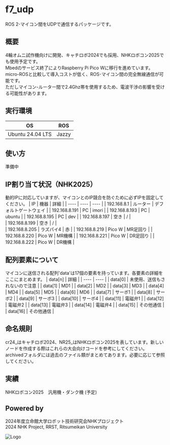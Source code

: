 # f7_udp
ROS 2-マイコン間をUDPで通信するパッケージです。  

## 概要 
4輪オムニ試作機向けに開発、キャチロボ2024でも採用、NHKロボコン2025でも使用予定です。    
Mbedのサービス終了によりRaspberry Pi Pico Wに移行を進めています。  
micro-ROSと比較して導入コストが低く、ROS-マイコン間の完全無線通信が可能です。     
ただしマイコン-ルーター間で2.4Ghz帯を使用するため、電波干渉の影響を受ける可能性があります。  
## 実行環境 
| OS | ROS | 
| ---- | ---- | 
| Ubuntu 24.04 LTS | Jazzy | 


## 使い方
準備中      


## IP割り当て状況（NHK2025）
動的IPに対応していますが、マイコンとのIP競合を防ぐために必ずIPを固定してください。
| IP | 機器 | 詳細 |
| ---- | ---- | ---- |
| 192.168.8.1 | ルーター | デフォルトゲートウェイ |
| 192.168.8.191 | PC | imori | 
| 192.168.8.193 | PC | ubuntu | 
| 192.168.8.195 | PC | dev | 
| 192.168.8.197 | 空き | / |  
| 192.168.8.199 | 空き | / |   
| 192.168.8.205 | ラズパイ4 | 赤 | 
| 192.168.8.219 | Pico W | MR足回り |
| 192.168.8.220 | Pico W | MR機構 |
| 192.168.8.221 | Pico W | DR足回り |
| 192.168.8.222 | Pico W | DR機構 |

## 配列要素について
マイコンに送信される配列'data'は17個の要素を持っています。各要素の詳細をここにまとめます。
| data[n] | 詳細 |
| ---- | ---- |
| data[0] | 未使用、送信もされないので注意 |
| data[1] | MD1 |
| data[2] | MD2 |
| data[3] | MD3 |
| data[4] | MD4 |
| data[5] | MD5 |
| data[6] | MD6 |
| data[7] | サーボ1 |
| data[8] | サーボ2 |
| data[9] | サーボ3 |
| data[10] | サーボ4 |
| data[11] | 電磁弁1 |
| data[12] | 電磁弁2 |
| data[13] | 電磁弁3 |
| data[14] | 電磁弁4 |
| data[15] | その他通信 |
| data[16] | その他通信 |

## 命名規則
cr24_はキャチロボ2024、NR25_はNHKロボコン2025を表しています。新しいノードを作成する際はこれらの大会向けコードを参考にしてください。
archivedフォルダには過去のファイル類がまとめてあります。必要に応じて参照してください。

## 実績
NHKロボコン2025　汎用機・ダンク機 (予定)

## Powered by
2024年度立命館大学ロボット技術研究会NHKプロジェクト  
2024 NHK Project, RRST, Ritsumeikan University 

![Logo](https://www.rrst.jp/img/logo.png)

